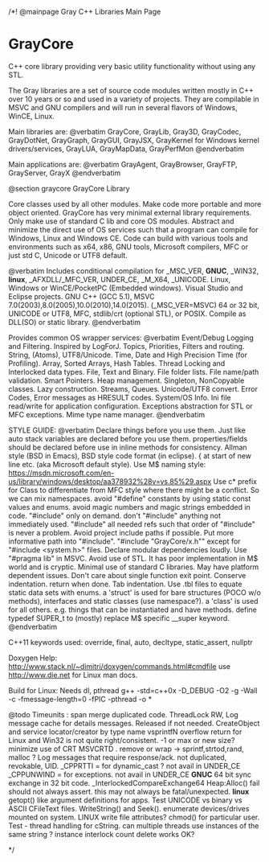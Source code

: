 /*! @mainpage Gray C++ Libraries Main Page
# GrayCore
C++ core library providing very basic utility functionality without using any STL.

The Gray libraries are a set of source code modules written mostly in C++ over 10 years or so and used in a variety of projects.
They are compilable in MSVC and GNU compilers and will run in several flavors of Windows, WinCE, Linux.

Main libraries are:
@verbatim
GrayCore,
GrayLib,
Gray3D,
GrayCodec,
GrayDotNet,
GrayGraph,
GrayGUI,
GrayJSX,
GrayKernel for Windows kernel drivers/services,
GrayLUA,
GrayMapData,
GrayPerfMon
@endverbatim

Main applications are:
@verbatim
GrayAgent,
GrayBrowser,
GrayFTP,
GrayServer,
GrayX
@endverbatim

@section graycore GrayCore Library

Core classes used by all other modules. Make code more portable and more object oriented.
GrayCore has very minimal external library requirements. Only make use of standard C lib and core OS modules.
Abstract and minimize the direct use of OS services such that a program can compile for Windows, Linux and Windows CE. 
Code can build with various tools and environments such as x64, x86, GNU tools, Microsoft compilers, MFC or just std C, Unicode or UTF8 default.

@verbatim
Includes conditional compilation for _MSC_VER, __GNUC__, _WIN32, __linux__, _AFXDLL/_MFC_VER, UNDER_CE, _M_X64, _UNICODE.
Linux, Windows or WinCE/PocketPC (Embedded windows).
Visual Studio and Eclipse projects.
GNU C++ (GCC 5.1), MSVC 7.0(2003),8.0(2005),10.0(2010),14.0(2015). (_MSC_VER=MSVC)
64 or 32 bit, UNICODE or UTF8, MFC, stdlib/crt (optional STL), or POSIX.
Compile as DLL(SO) or static library.
@endverbatim

Provides common OS wrapper services:
@verbatim
Event/Debug Logging and Filtering. Inspired by LogForJ. Topics, Priorities, Filters and routing.
String, (Atoms), UTF8/Unicode.
Time, Date and High Precision Time (for Profiling).
Array, Sorted Arrays, Hash Tables.
Thread Locking and Interlocked data types.
File, Text and Binary.
File folder lists. File name/path validation.
Smart Pointers.
Heap management.
Singleton, NonCopyable classes. Lazy construction.
Streams, Queues.
Unicode/UTF8 convert.
Error Codes, Error messages as HRESULT codes.
System/OS Info.
Ini file read/write for application configuration.
Exceptions abstraction for STL or MFC exceptions.
Mime type name manager.
@endverbatim

STYLE GUIDE:
@verbatim
Declare things before you use them. Just like auto stack variables are declared before you use them. properties/fields should be declared before use in inline methods for consistency.
Allman style (BSD in Emacs), BSD style code format (in eclipse). { at start of new line etc. (aka Microsoft default style).
Use M$ naming style: https://msdn.microsoft.com/en-us/library/windows/desktop/aa378932%28v=vs.85%29.aspx
Use c* prefix for Class to differentiate from MFC style where there might be a conflict. So we can mix namespaces.
avoid "#define" constants by using static const values and enums.
avoid magic numbers and magic strings embedded in code.
"#include" only on demand. don't "#include" anything not immediately used.
"#include" all needed refs such that order of "#include" is never a problem.
Avoid project include paths if possible. Put more informative path into "#include". "#include "GrayCore/x.h"" except for "#include <system.h>" files.
Declare modular dependencies loudly. Use "#pragma lib" in MSVC.
Avoid use of STL. It has poor implementation in M$ world and is cryptic.
Minimal use of standard C libraries. May have platform dependent issues.
Don't care about single function exit point. Conserve indentation. return when done.
Tab indentation.
Use .tbl files to equate static data sets with enums.
a 'struct' is used for bare structures (POCO w/o methods), interfaces and static classes (use namespace?). a 'class' is used for all others. e.g. things that can be instantiated and have methods.
define typedef SUPER_t to (mostly) replace M$ specific __super keyword.
@endverbatim

C++11 keywords used: override, final, auto, decltype, static_assert, nullptr

Doxygen Help:
http://www.stack.nl/~dimitri/doxygen/commands.html#cmdfile
use http://www.die.net for Linux man docs.

Build for Linux:
Needs dl, pthread
g++ -std=c++0x -D_DEBUG -O2 -g -Wall -c -fmessage-length=0 -fPIC -pthread -o *

@todo
Timeunits : span merge duplicated code.
ThreadLock RW,
Log message cache for details messages. Released if not needed.
CreateObject and service locator/creator by type name
vsprintfN overflow return for Linux and Win32 is not quite right/consistent. -1 or max or new size?
minimize use of CRT MSVCRTD . remove or wrap -> sprintf,strtod,rand, malloc ?
Log messages that require response/ack. not duplicated, revokable, UID.
_CPPRTTI = for dynamic_cast ? not avail in UNDER_CE
_CPPUNWIND = for exceptions. not avail in UNDER_CE
__GNUC__ 64 bit sync exchange in 32 bit code. _InterlockedCompareExchange64
Heap:Alloc() fail should not always assert. this may not always be fatal/unexpected.
__linux__ getopt() like argument definitions for apps.
Test UNICODE vs binary vs ASCII CFileText files. WriteString() and Seek().
enumerate devices/drives mounted on system.
LINUX write file attributes? chmod() for particular user.
Test - thread handling for cString. can multiple threads use instances of the same string ? instance interlock count delete works OK?

*/

